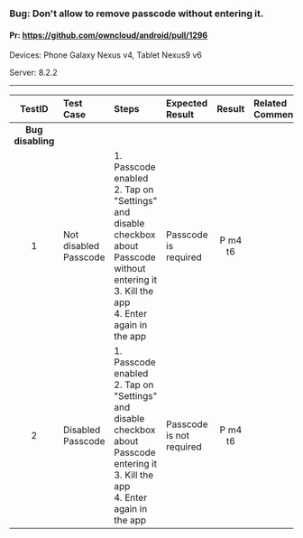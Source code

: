 ###  Bug: Don't allow to remove passcode without entering it. 

#### Pr: https://github.com/owncloud/android/pull/1296 

Devices: Phone Galaxy Nexus v4, Tablet Nexus9 v6

Server: 8.2.2


---

 
TestID | Test Case | Steps | Expected Result | Result | Related Comment
:--------: | :------------- | :------------- | :-------------- | :-----: | :------
**Bug disabling**|
| 1 | Not disabled Passcode  |  1. Passcode enabled<br>2. Tap on "Settings" and disable checkbox about Passcode without entering it<br> 3. Kill the app<br>4. Enter again in the app |  Passcode is required  | P m4 t6
| 2 | Disabled Passcode  |  1. Passcode enabled<br>2. Tap on "Settings" and disable checkbox about Passcode entering it<br> 3. Kill the app<br>4. Enter again in the app |  Passcode is not required  | P m4 t6

